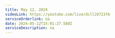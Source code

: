 ```yaml
---
title: May 12, 2024
videoLink: https://youtube.com/live/dcllJ8723fA
serviceOrderlink: na
date: 2024-05-12T15:01:27.580Z
serviceDescription: n﻿a
---
```

